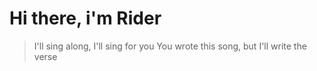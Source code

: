<h1> Hi there, i'm Rider </h1>

> I'll sing along, I'll sing for you
You wrote this song, but I'll write the verse

